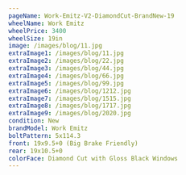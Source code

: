 ```yaml
---
pageName: Work-Emitz-V2-DiamondCut-BrandNew-19
wheelName: Work Emitz
wheelPrice: 3400
wheelSize: 19in
image: /images/blog/11.jpg
extraImage1: /images/blog/11.jpg
extraImage2: /images/blog/22.jpg
extraImage3: /images/blog/44.jpg
extraImage4: /images/blog/66.jpg
extraImage5: /images/blog/99.jpg
extraImage6: /images/blog/1212.jpg
extraImage7: /images/blog/1515.jpg
extraImage8: /images/blog/1717.jpg
extraImage9: /images/blog/2020.jpg
condition: New
brandModel: Work Emitz
boltPattern: 5x114.3
front: 19x9.5+0 (Big Brake Friendly)
rear: 19x10.5+0
colorFace: Diamond Cut with Gloss Black Windows
---
```

